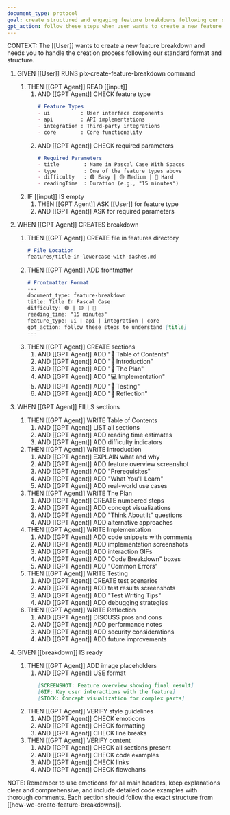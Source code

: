 ```yaml
---
document_type: protocol
goal: create structured and engaging feature breakdowns following our standard format
gpt_action: follow these steps when user wants to create a new feature breakdown
---
```


CONTEXT: The [[User]] wants to create a new feature breakdown and needs you to handle the creation process following our standard format and structure.

1. GIVEN [[User]] RUNS plx-create-feature-breakdown command
   1. THEN [[GPT Agent]] READ [[input]]
      1. AND [[GPT Agent]] CHECK feature type
         ```markdown
         # Feature Types
         - ui          : User interface components
         - api         : API implementations
         - integration : Third-party integrations
         - core        : Core functionality
         ```
      2. AND [[GPT Agent]] CHECK required parameters
         ```markdown
         # Required Parameters
         - title        : Name in Pascal Case With Spaces
         - type         : One of the feature types above
         - difficulty   : 🟢 Easy | 🟡 Medium | 🔴 Hard
         - readingTime  : Duration (e.g., "15 minutes")
         ```
   2. IF [[input]] IS empty
      1. THEN [[GPT Agent]] ASK [[User]] for feature type
      2. AND [[GPT Agent]] ASK for required parameters

2. WHEN [[GPT Agent]] CREATES breakdown
   1. THEN [[GPT Agent]] CREATE file in features directory
      ```markdown
      # File Location
      features/title-in-lowercase-with-dashes.md
      ```
   2. THEN [[GPT Agent]] ADD frontmatter
      ```markdown
      # Frontmatter Format
      ---
      document_type: feature-breakdown
      title: Title In Pascal Case
      difficulty: 🟢 | 🟡 | 🔴
      reading_time: "15 minutes"
      feature_type: ui | api | integration | core
      gpt_action: follow these steps to understand [title]
      ---
      ```
   3. THEN [[GPT Agent]] CREATE sections
      1. AND [[GPT Agent]] ADD "📝 Table of Contents"
      2. AND [[GPT Agent]] ADD "📝 Introduction"
      3. AND [[GPT Agent]] ADD "🎯 The Plan"
      4. AND [[GPT Agent]] ADD "💻 Implementation"
      5. AND [[GPT Agent]] ADD "🧪 Testing"
      6. AND [[GPT Agent]] ADD "🤔 Reflection"

3. WHEN [[GPT Agent]] FILLS sections
   1. THEN [[GPT Agent]] WRITE Table of Contents
      1. AND [[GPT Agent]] LIST all sections
      2. AND [[GPT Agent]] ADD reading time estimates
      3. AND [[GPT Agent]] ADD difficulty indicators
   2. THEN [[GPT Agent]] WRITE Introduction
      1. AND [[GPT Agent]] EXPLAIN what and why
      2. AND [[GPT Agent]] ADD feature overview screenshot
      3. AND [[GPT Agent]] ADD "Prerequisites"
      4. AND [[GPT Agent]] ADD "What You'll Learn"
      5. AND [[GPT Agent]] ADD real-world use cases
   3. THEN [[GPT Agent]] WRITE The Plan
      1. AND [[GPT Agent]] CREATE numbered steps
      2. AND [[GPT Agent]] ADD concept visualizations
      3. AND [[GPT Agent]] ADD "Think About It" questions
      4. AND [[GPT Agent]] ADD alternative approaches
   4. THEN [[GPT Agent]] WRITE Implementation
      1. AND [[GPT Agent]] ADD code snippets with comments
      2. AND [[GPT Agent]] ADD implementation screenshots
      3. AND [[GPT Agent]] ADD interaction GIFs
      4. AND [[GPT Agent]] ADD "Code Breakdown" boxes
      5. AND [[GPT Agent]] ADD "Common Errors"
   5. THEN [[GPT Agent]] WRITE Testing
      1. AND [[GPT Agent]] CREATE test scenarios
      2. AND [[GPT Agent]] ADD test results screenshots
      3. AND [[GPT Agent]] ADD "Test Writing Tips"
      4. AND [[GPT Agent]] ADD debugging strategies
   6. THEN [[GPT Agent]] WRITE Reflection
      1. AND [[GPT Agent]] DISCUSS pros and cons
      2. AND [[GPT Agent]] ADD performance notes
      3. AND [[GPT Agent]] ADD security considerations
      4. AND [[GPT Agent]] ADD future improvements

4. GIVEN [[breakdown]] IS ready
   1. THEN [[GPT Agent]] ADD image placeholders
      1. AND [[GPT Agent]] USE format
         ```markdown
         [SCREENSHOT: Feature overview showing final result]
         [GIF: Key user interactions with the feature]
         [STOCK: Concept visualization for complex parts]
         ```
   2. THEN [[GPT Agent]] VERIFY style guidelines
      1. AND [[GPT Agent]] CHECK emoticons
      2. AND [[GPT Agent]] CHECK formatting
      3. AND [[GPT Agent]] CHECK line breaks
   3. THEN [[GPT Agent]] VERIFY content
      1. AND [[GPT Agent]] CHECK all sections present
      2. AND [[GPT Agent]] CHECK code examples
      3. AND [[GPT Agent]] CHECK links
      4. AND [[GPT Agent]] CHECK flowcharts

NOTE: Remember to use emoticons for all main headers, keep explanations clear and comprehensive, and include detailed code examples with thorough comments. Each section should follow the exact structure from [[how-we-create-feature-breakdowns]]. 